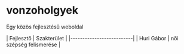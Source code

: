 # vonzoholgyek
Egy közös fejlesztésű weboldal

| Fejlesztő | Szakterület | 
|--------------------------|
| Huri Gábor | női szépség felismerése |
